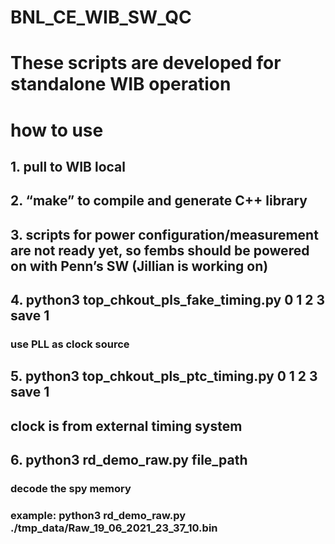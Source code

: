 # BNL_CE_WIB_SW_QC
 
# These scripts are developed for standalone WIB operation

# how to use
## 1. pull to WIB local 
## 2. “make” to compile and generate C++ library
## 3. scripts for power configuration/measurement are not ready yet, so fembs should be powered on with Penn’s SW (Jillian is working on)
## 4. python3 top_chkout_pls_fake_timing.py 0 1 2 3 save 1
###  use PLL as clock source
## 5. python3 top_chkout_pls_ptc_timing.py 0 1 2 3 save 1
## clock is from external timing system
## 6. python3 rd_demo_raw.py file_path   
###  decode the spy memory
###  example: python3 rd_demo_raw.py ./tmp_data/Raw_19_06_2021_23_37_10.bin
